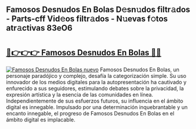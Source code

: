 ## Famosos Desnudos En Bolas D𝚎sn𝚞dos filtr𝚊dos - Parts-cff Vid𝚎os filtr𝚊dos - N𝚞evas f𝚘tos atr𝚊ctivas 83eO6

# <h2><a href="http://mb9kdd.tromn.icu/?c=Famosos+Desnudos+En+Bolas">🔗👉👉👉 Famosos Desnudos En Bolas 🔗🔗</a></h2>

[![Famosos Desnudos En Bolas nuevo](https://i.imgur.com/pEAQMta.gif)](http://mb9kdd.tromn.icu/?c=Famosos+Desnudos+En+Bolas)
Famosos Desnudos En Bolas, un personaje paradójico y complejo, desafía la categorización simple. Su uso innovador de los medios digitales para la autopresentación ha cautivado y enfurecido a sus seguidores, estimulando debates sobre la privacidad, la expresión artística y la esencia de las comunidades en línea. Independientemente de sus esfuerzos futuros, su influencia en el ámbito digital es innegable. Impulsado por una determinación inquebrantable y un encanto innegable, el progreso de Famosos Desnudos En Bolas en el ámbito digital es implacable.
